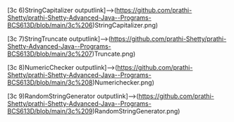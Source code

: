 [3c 6)StringCapitalizer outputlink]-->(https://github.com/prathi-Shetty/prathi-Shetty-Advanced-Java--Programs-BCS613D/blob/main/3c%206)StringCapitalizer.png)

[3c 7)StringTruncate outputlink]-->(https://github.com/prathi-Shetty/prathi-Shetty-Advanced-Java--Programs-BCS613D/blob/main/3c%207)Truncate.png)

[3c 8)NumericChecker outputlink]-->(https://github.com/prathi-Shetty/prathi-Shetty-Advanced-Java--Programs-BCS613D/blob/main/3c%208)Numerichecker.png)

[3c 9)RandomStringGenerator outputlink]-->(https://github.com/prathi-Shetty/prathi-Shetty-Advanced-Java--Programs-BCS613D/blob/main/3c%209)RandomStringGenerator.png)
